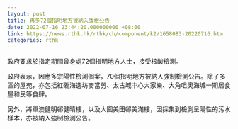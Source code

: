 ```yaml
---
layout: post
title: 再多72個指明地方被納入強檢公告
date: 2022-07-16 23:44:20.000000000 +08:00
link: https://news.rthk.hk/rthk/ch/component/k2/1658083-20220716.htm
categories: rthk
---
```


政府要求於指定期間曾身處72個指明地方人士，接受核酸檢測。

政府表示，因應多宗陽性檢測個案，70個指明地方被納入強制檢測公告。除了多區的屋苑，亦包括紅磡海逸坊麥當勞、太古城中心大家樂、大角咀奧海城一期居食屋和民等食肆。

另外，將軍澳健明邨健晴樓，以及大圍美田邨美滿樓，因採集到檢測呈陽性的污水樣本，亦被納入強制檢測公告。
